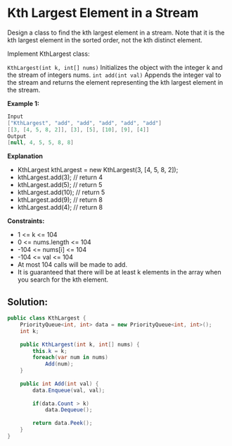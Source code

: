 # Kth Largest Element in a Stream

Design a class to find the kth largest element in a stream. Note that it is the kth largest element in the sorted order, not the kth distinct element.

Implement KthLargest class:

`KthLargest(int k, int[] nums)` Initializes the object with the integer k and the stream of integers nums.
`int add(int val)` Appends the integer val to the stream and returns the element representing the kth largest element in the stream.
 

**Example 1:**
```csharp
Input
["KthLargest", "add", "add", "add", "add", "add"]
[[3, [4, 5, 8, 2]], [3], [5], [10], [9], [4]]
Output
[null, 4, 5, 5, 8, 8]
```

**Explanation**
- KthLargest kthLargest = new KthLargest(3, [4, 5, 8, 2]);
- kthLargest.add(3);   // return 4
- kthLargest.add(5);   // return 5
- kthLargest.add(10);  // return 5
- kthLargest.add(9);   // return 8
- kthLargest.add(4);   // return 8
 

**Constraints:**

- 1 <= k <= 104
- 0 <= nums.length <= 104
- -104 <= nums[i] <= 104
- -104 <= val <= 104
- At most 104 calls will be made to add.
- It is guaranteed that there will be at least k elements in the array when you search for the kth element.

## Solution:
```csharp
public class KthLargest {
    PriorityQueue<int, int> data = new PriorityQueue<int, int>();
    int k;
    
    public KthLargest(int k, int[] nums) {
        this.k = k;
        foreach(var num in nums)
            Add(num);
    }
    
    public int Add(int val) {
        data.Enqueue(val, val);
        
        if(data.Count > k) 
            data.Dequeue();
        
        return data.Peek();
    }
}
```